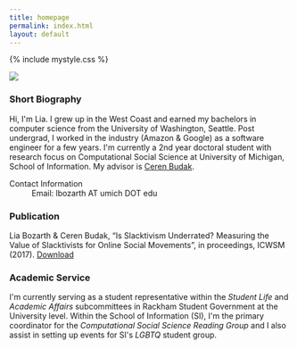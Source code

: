 ```yaml
---
title: homepage
permalink: index.html
layout: default
---
```

{% include mystyle.css %}

<div id="intro" class="sec_div">
	<div class="profile_div">
		<img id="profile_image" src="{{ relative }}assets/pics/profile.jpg"/>
	</div>
	<div class="profile_div">
	<h3>Short Biography</h3>
	<p>Hi, I'm Lia. I grew up in the West Coast and earned my bachelors in computer science from the University of Washington, Seattle. Post undergrad, I worked in the industry (Amazon & Google) as a software engineer for a few years. I'm currently a 2nd year doctoral student with research focus on Computational Social Science at University of Michigan, School of Information. My advisor is <a href="http://cbudak.com/index.html">Ceren Budak</a>.</p>
		<div id="contact_info">
			<dl>
			<dt>Contact Information</dt>
			<dd>Email: lbozarth AT umich DOT edu</dd>
			</dl>
		</div>
	</div>
<div>
<div id="publication" class="sec_div">
<h3>Publication</h3>
<p>Lia Bozarth & Ceren Budak, “Is Slacktivism Underrated? Measuring the Value of Slacktivists for Online Social Movements”, in proceedings, ICWSM (2017). <a href="{{site.url}}/assets/static/slack.pdf">Download</a></p>
</div>

<div id="service" class="sec_div">
<h3>Academic Service</h3>
<p>I'm currently serving as a student representative within the <i>Student Life</i> and <i>Academic Affairs</i> subcommittees in Rackham Student Government at the University level. Within the School of Information (SI), I'm the primary coordinator for the <i>Computational Social Science Reading Group</i> and I also assist in setting up events for SI's <i>LGBTQ</i> student group.</p>
</div>


